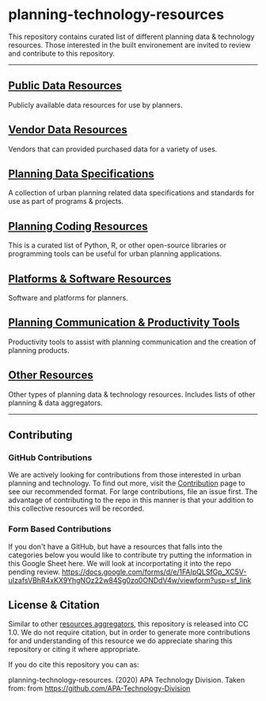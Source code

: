 # planning-technology-resources
This repository contains curated list of different planning data &amp; technology resources. Those interested in the built environement are invited to review and contribute to this repository.

---

## [Public Data Resources](./resource_pages/PublicDataResources.md)
Publicly available data resources for use by planners. 

## [Vendor Data Resources](./resource_pages/VendorDataResources.md)
Vendors that can provided purchased data for a variety of uses. 

## [Planning Data Specifications](./resource_pages/PlanningDataSpecifications.md)
A collection of urban planning related data specifications and standards for use as part of programs & projects. 

## [Planning Coding Resources](./resource_pages/PlanningCodingResources.md)
This is a curated list of Python, R, or other open-source libraries or programming tools can be useful for urban planning applications. 

## [Platforms & Software Resources](./resource_pages/PlatformsSoftwareResources.md)
Software and platforms for planners. 

## [Planning Communication & Productivity Tools](./resource_pages/PlanningCommunicationProductivityResources.md)
Productivity tools to assist with planning communication and the creation of planning products. 

## [Other Resources](./resource_pages/OtherResources.md)
Other types of planning data & technology resources. Includes lists of other planning & data aggregators. 

---
## Contributing

### GitHub Contributions
We are actively looking for contributions from those interested in urban planning and technology. To find out more, visit the [Contribution](./CONTRIBUTING.md) page to see our recommended format. For large contributions, file an issue first. The advantage of contributing to the repo in this manner is that your addition to this collective resources will be recorded. 

### Form Based Contributions
If you don't have a GitHub, but have a resources that falls into the categories below you would like to contribute try putting the information in this Google Sheet here. We will look at incorportating it into the repo pending review. 
https://docs.google.com/forms/d/e/1FAIpQLSfGp_XC5V-uIzafsVBhR4xKX9YhgNOz22w84Sg0zo0ONDdV4w/viewform?usp=sf_link

## License & Citation
Similar to other [resources aggregators](./resource_pages/OtherResources.md), this repository is released into CC 1.0. We do not require citation, but in order to generate more contributions for and understanding of this resource we do appreciate sharing this repository or citing it where appropriate. 


If you do cite this repository you can as: 

planning-technology-resources. (2020) APA Technology Division. Taken from: from https://github.com/APA-Technology-Division
